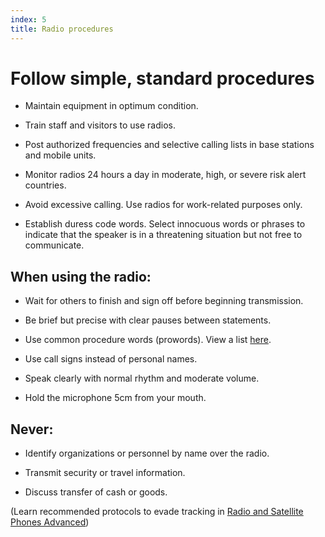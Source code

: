 ```yaml
---
index: 5
title: Radio procedures
---
```

# Follow simple, standard procedures

*   Maintain equipment in optimum condition.

*   Train staff and visitors to use radios.

*   Post authorized frequencies and selective calling lists in base stations and mobile units.

*   Monitor radios 24 hours a day in moderate, high, or severe risk alert countries.

*   Avoid excessive calling. Use radios for work-related purposes only.

*	Establish duress code words. Select innocuous words or phrases to indicate that the speaker is in a threatening situation but not free to communicate.

## When using the radio: 

*   Wait for others to finish and sign off before beginning transmission.

*   Be brief but precise with clear pauses between statements.

*   Use common procedure words (prowords). View a list [here](http://arkisto.teres.fi/toiminta/koulutus/procedure_for_radio_communication.pdf).

*   Use call signs instead of personal names. 

*   Speak clearly with normal rhythm and moderate volume.

*   Hold the microphone 5cm from your mouth.

## Never: 

*	Identify organizations or personnel by name over the radio.

*	Transmit security or travel information.

*	Discuss transfer of cash or goods.

(Learn recommended protocols to evade tracking in [Radio and Satellite Phones Advanced](umbrella://communications/radios-and-satellite-phones/advanced))
